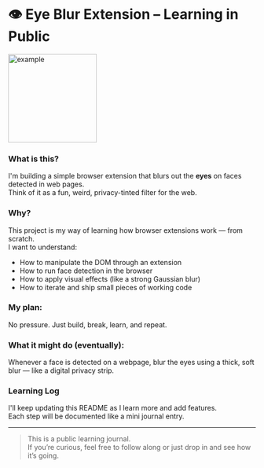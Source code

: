 # 👁️ Eye Blur Extension – Learning in Public
<img width="180" height="180" alt="example" src="https://github.com/user-attachments/assets/4815982a-11a5-4c08-8499-22f4dbe01b73" />



### What is this?

I'm building a simple browser extension that blurs out the **eyes** on faces detected in web pages.  
Think of it as a fun, weird, privacy-tinted filter for the web.

### Why?

This project is my way of learning how browser extensions work — from scratch.  
I want to understand:

- How to manipulate the DOM through an extension
- How to run face detection in the browser
- How to apply visual effects (like a strong Gaussian blur)
- How to iterate and ship small pieces of working code

### My plan:

No pressure. Just build, break, learn, and repeat.

### What it might do (eventually):

Whenever a face is detected on a webpage, blur the eyes using a thick, soft blur — like a digital privacy strip.

### Learning Log 

I'll keep updating this README as I learn more and add features.  
Each step will be documented like a mini journal entry.

---

> This is a public learning journal.  
> If you’re curious, feel free to follow along or just drop in and see how it’s going.


